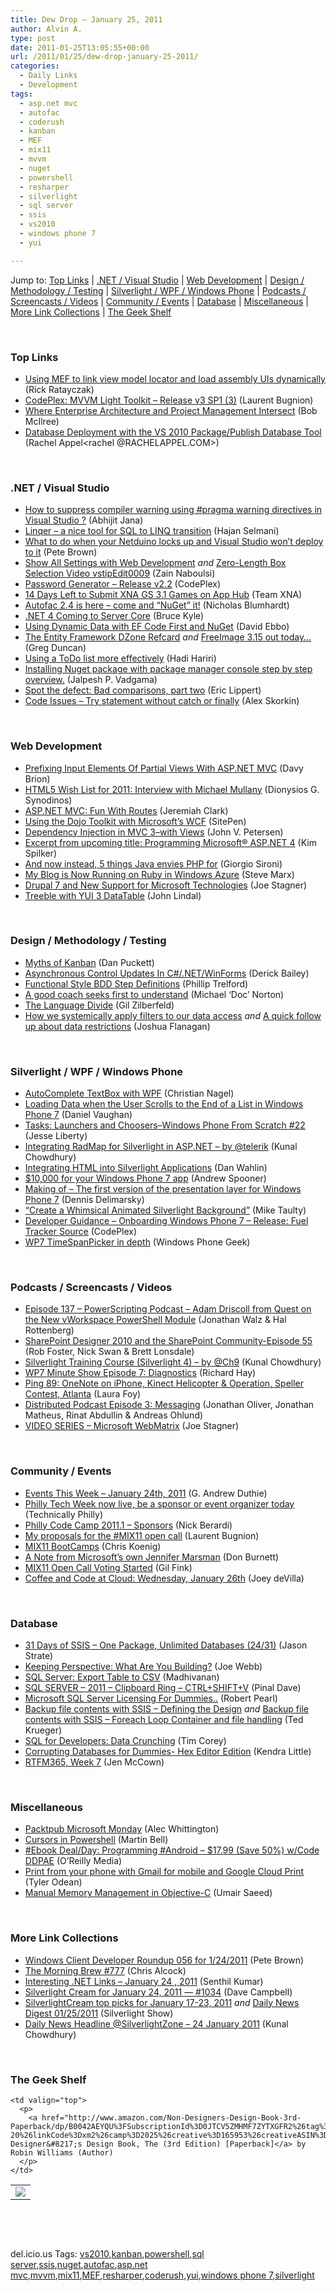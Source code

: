 ```yaml
---
title: Dew Drop – January 25, 2011
author: Alvin A.
type: post
date: 2011-01-25T13:05:55+00:00
url: /2011/01/25/dew-drop-january-25-2011/
categories:
  - Daily Links
  - Development
tags:
  - asp.net mvc
  - autofac
  - coderush
  - kanban
  - MEF
  - mix11
  - mvvm
  - nuget
  - powershell
  - resharper
  - silverlight
  - sql server
  - ssis
  - vs2010
  - windows phone 7
  - yui

---
```

Jump to: [Top Links][1] | [.NET / Visual Studio][2] | [Web Development][3] | [Design / Methodology / Testing][4] | [Silverlight / WPF / Windows Phone][5] | [Podcasts / Screencasts / Videos][6] | [Community / Events][7] | [Database][8] | [Miscellaneous][9] | [More Link Collections][10] | [The Geek Shelf][11] 

&#160;

### <a name="top"></a>Top Links

  * <a href="http://rickrat.wordpress.com/2011/01/24/using-mef-to-link-view-model-locator-and-load-assembly-uis-dynamically/" target="_blank">Using MEF to link view model locator and load assembly UIs dynamically</a> (Rick Ratayczak) 
  * <a href="http://mvvmlight.codeplex.com/releases/view/59651" target="_blank">CodePlex: MVVM Light Toolkit &#8211; Release v3 SP1 (3)</a> (Laurent Bugnion) 
  * [Where Enterprise Architecture and Project Management Intersect][12] (Bob McIlree) 
  * [Database Deployment with the VS 2010 Package/Publish Database Tool][13] (Rachel Appel<rachel @RACHELAPPEL.COM>) 

&#160;

### <a name="dotnet"></a>.NET / Visual Studio

  * [How to suppress compiler warning using #pragma warning directives in Visual Studio ?][14] (Abhijit Jana) 
  * [Linqer – a nice tool for SQL to LINQ transition][15] (Hajan Selmani) 
  * [What to do when your Netduino locks up and Visual Studio won’t deploy to it][16] (Pete Brown) 
  * [Show All Settings with Web Development][17] _and_ [Zero-Length Box Selection Video vstipEdit0009][18] (Zain Naboulsi) 
  * <a href="http://passwordgenerator.codeplex.com/releases/view/59710" target="_blank">Password Generator &#8211; Release v2.2</a> (CodePlex) 
  * [14 Days Left to Submit XNA GS 3.1 Games on App Hub][19] (Team XNA) 
  * [Autofac 2.4 is here – come and “NuGet” it!][20] (Nicholas Blumhardt) 
  * [.NET 4 Coming to Server Core][21] (Bruce Kyle) 
  * [Using Dynamic Data with EF Code First and NuGet][22] (David Ebbo) 
  * [The Entity Framework DZone Refcard][23] _and_ [FreeImage 3.15 out today…][24] (Greg Duncan) 
  * [Using a ToDo list more effectively][25] (Hadi Hariri) 
  * [Installing Nuget package with package manager console step by step overview.][26] (Jalpesh P. Vadgama) 
  * [Spot the defect: Bad comparisons, part two][27] (Eric Lippert) 
  * [Code Issues – Try statement without catch or finally][28] (Alex Skorkin) 

&#160;

### <a name="web"></a>Web Development

  * [Prefixing Input Elements Of Partial Views With ASP.NET MVC][29] (Davy Brion) 
  * [HTML5 Wish List for 2011: Interview with Michael Mullany][30] (Dionysios G. Synodinos) 
  * [ASP.NET MVC: Fun With Routes][31] (Jeremiah Clark) 
  * [Using the Dojo Toolkit with Microsoft’s WCF][32] (SitePen) 
  * [Dependency Injection in MVC 3–with Views][33] (John V. Petersen) 
  * [Excerpt from upcoming title: Programming Microsoft® ASP.NET 4][34] (Kim Spilker) 
  * [And now instead, 5 things Java envies PHP for][35] (Giorgio Sironi) 
  * [My Blog is Now Running on Ruby in Windows Azure][36] (Steve Marx) 
  * [Drupal 7 and New Support for Microsoft Technologies][37] (Joe Stagner) 
  * [Treeble with YUI 3 DataTable][38] (John Lindal) 

&#160;

### <a name="design"></a>Design / Methodology / Testing

  * [Myths of Kanban][39] (Dan Puckett) 
  * [Asynchronous Control Updates In C#/.NET/WinForms][40] (Derick Bailey) 
  * [Functional Style BDD Step Definitions][41] (Phillip Trelford) 
  * [A good coach seeks first to understand][42] (Michael &#8216;Doc&#8217; Norton) 
  * [The Language Divide][43] (Gil Zilberfeld) 
  * [How we systemically apply filters to our data access][44] _and_ [A quick follow up about data restrictions][45] (Joshua Flanagan) 

&#160;

### <a name="silverlight"></a>Silverlight / WPF / Windows Phone

  * [AutoComplete TextBox with WPF][46] (Christian Nagel) 
  * [Loading Data when the User Scrolls to the End of a List in Windows Phone 7][47] (Daniel Vaughan) 
  * [Tasks: Launchers and Choosers–Windows Phone From Scratch #22][48] (Jesse Liberty) 
  * [Integrating RadMap for Silverlight in ASP.NET &#8211; by @telerik][49] (Kunal Chowdhury) 
  * [Integrating HTML into Silverlight Applications][50] (Dan Wahlin) 
  * [$10,000 for your Windows Phone 7 app][51] (Andrew Spooner) 
  * [Making of &#8211; The first version of the presentation layer for Windows Phone 7][52] (Dennis Delimarsky) 
  * [“Create a Whimsical Animated Silverlight Background”][53] (Mike Taulty) 
  * <a href="http://dgwp7.codeplex.com/releases/view/59711" target="_blank">Developer Guidance &#8211; Onboarding Windows Phone 7 &#8211; Release: Fuel Tracker Source</a> (CodePlex) 
  * [WP7 TimeSpanPicker in depth][54] (Windows Phone Geek) 

&#160;

### <a name="podcasts"></a>Podcasts / Screencasts / Videos

  * [Episode 137 &#8211; PowerScripting Podcast &#8211; Adam Driscoll from Quest on the New vWorkspace PowerShell Module][55] (Jonathan Walz & Hal Rottenberg) 
  * [SharePoint Designer 2010 and the SharePoint Community-Episode 55][56] (Rob Foster, Nick Swan & Brett Lonsdale) 
  * [Silverlight Training Course (Silverlight 4) &#8211; by @Ch9][57] (Kunal Chowdhury) 
  * [WP7 Minute Show Episode 7: Diagnostics][58] (Richard Hay) 
  * [Ping 89: OneNote on iPhone, Kinect Helicopter & Operation, Speller Contest, Atlanta][59] (Laura Foy) 
  * <a href="http://feedproxy.google.com/~r/DistributedPodcast/~3/gxxttzLGZpg/episode-3-messaging" target="_blank">Distributed Podcast Episode 3: Messaging</a> (Jonathan Oliver, Jonathan Matheus, Rinat Abdullin & Andreas Ohlund) 
  * [VIDEO SERIES – Microsoft WebMatrix][60] (Joe Stagner) 

&#160;

### <a name="events"></a>Community / Events

  * [Events This Week – January 24th, 2011][61] (G. Andrew Duthie) 
  * <a href="http://technicallyphilly.com/2011/01/24/philly-tech-week-now-live-be-a-sponsor-or-event-organizer-today" target="_blank">Philly Tech Week now live, be a sponsor or event organizer today</a> (Technically Philly) 
  * <a href="http://feedproxy.google.com/~r/coderjournal/~3/vERAReTJqDY/" target="_blank">Philly Code Camp 2011.1 – Sponsors</a> (Nick Berardi) 
  * [My proposals for the #MIX11 open call][62] (Laurent Bugnion) 
  * [MIX11 BootCamps][63] (Chris Koenig) 
  * [A Note from Microsoft’s own Jennifer Marsman][64] (Don Burnett) 
  * [MIX11 Open Call Voting Started][65] (Gil Fink) 
  * [Coffee and Code at Cloud: Wednesday, January 26th][66] (Joey deVilla) 

&#160;

### <a name="db"></a>Database

  * [31 Days of SSIS – One Package, Unlimited Databases (24/31)][67] (Jason Strate) 
  * [Keeping Perspective: What Are You Building?][68] (Joe Webb) 
  * [SQL Server: Export Table to CSV][69] (Madhivanan) 
  * [SQL SERVER – 2011 – Clipboard Ring – CTRL+SHIFT+V][70] (Pinal Dave) 
  * [Microsoft SQL Server Licensing For Dummies..][71] (Robert Pearl) 
  * [Backup file contents with SSIS – Defining the Design][72] _and_ [Backup file contents with SSIS – Foreach Loop Container and file handling][73] (Ted Krueger) 
  * [SQL for Developers: Data Crunching][74] (Tim Corey) 
  * [Corrupting Databases for Dummies- Hex Editor Edition][75] (Kendra Little) 
  * [RTFM365, Week 7][76] (Jen McCown) 

&#160;

### <a name="misc"></a>Miscellaneous

  * [Packtpub Microsoft Monday][77] (Alec Whittington) 
  * [Cursors in Powershell][78] (Martin Bell) 
  * [#Ebook Deal/Day: Programming #Android &#8211; $17.99 (Save 50%) w/Code DDPAE][79] (O&#8217;Reilly Media) 
  * [Print from your phone with Gmail for mobile and Google Cloud Print][80] (Tyler Odean) 
  * [Manual Memory Management in Objective-C][81] (Umair Saeed) 

&#160;

### <a name="links"></a>More Link Collections

  * [Windows Client Developer Roundup 056 for 1/24/2011][82] (Pete Brown) 
  * [The Morning Brew #777][83] (Chris Alcock) 
  * [Interesting .NET Links – January 24 , 2011][84] (Senthil Kumar) 
  * [Silverlight Cream for January 24, 2011 &#8212; #1034][85] (Dave Campbell) 
  * [SilverlightCream top picks for January 17-23, 2011][86] _and_ [Daily News Digest 01/25/2011][87] (Silverlight Show) 
  * [Daily News Headline @SilverlightZone &#8211; 24 January 2011][88] (Kunal Chowdhury) 

&#160;

### <a name="shelf"></a>The Geek Shelf

<table border="0" cellspacing="0" cellpadding="0">
  <tr>
    <td>
      <img data-recalc-dims="1" decoding="async" src="https://i0.wp.com/ecx.images-amazon.com/images/I/4167IxKcc9L._SL160_.jpg?w=660" />
    </td>
    
    <td valign="top">
      <p>
        <a href="http://www.amazon.com/Non-Designers-Design-Book-3rd-Paperback/dp/B0042AEYQU%3FSubscriptionId%3D0JTCV5ZMHMF7ZYTXGFR2%26tag%3Dbrdicr-20%26linkCode%3Dxm2%26camp%3D2025%26creative%3D165953%26creativeASIN%3DB0042AEYQU">Non-Designer&#8217;s Design Book, The (3rd Edition) [Paperback]</a> by Robin Williams (Author)
      </p>
    </td>
  </tr>
</table>

&#160;

<div style="padding-bottom: 0px; margin: 0px; padding-left: 0px; padding-right: 0px; display: inline; float: none; padding-top: 0px" id="scid:C16BAC14-9A3D-4c50-9394-FBFEF7A93539:b0d55e65-aa54-4cac-825e-16aa3ff32b21" class="wlWriterEditableSmartContent">
  <!--dotnetkickit-->
</div>

&#160;

<div style="padding-bottom: 0px; margin: 0px; padding-left: 0px; padding-right: 0px; display: inline; float: none; padding-top: 0px" id="scid:0767317B-992E-4b12-91E0-4F059A8CECA8:62b5ac32-96e1-4f38-a60a-77253a0eecea" class="wlWriterEditableSmartContent">
  del.icio.us Tags: <a href="http://del.icio.us/popular/vs2010" rel="tag">vs2010</a>,<a href="http://del.icio.us/popular/kanban" rel="tag">kanban</a>,<a href="http://del.icio.us/popular/powershell" rel="tag">powershell</a>,<a href="http://del.icio.us/popular/sql+server" rel="tag">sql server</a>,<a href="http://del.icio.us/popular/ssis" rel="tag">ssis</a>,<a href="http://del.icio.us/popular/nuget" rel="tag">nuget</a>,<a href="http://del.icio.us/popular/autofac" rel="tag">autofac</a>,<a href="http://del.icio.us/popular/asp.net+mvc" rel="tag">asp.net mvc</a>,<a href="http://del.icio.us/popular/mvvm" rel="tag">mvvm</a>,<a href="http://del.icio.us/popular/mix11" rel="tag">mix11</a>,<a href="http://del.icio.us/popular/MEF" rel="tag">MEF</a>,<a href="http://del.icio.us/popular/resharper" rel="tag">resharper</a>,<a href="http://del.icio.us/popular/coderush" rel="tag">coderush</a>,<a href="http://del.icio.us/popular/yui" rel="tag">yui</a>,<a href="http://del.icio.us/popular/windows+phone+7" rel="tag">windows phone 7</a>,<a href="http://del.icio.us/popular/silverlight" rel="tag">silverlight</a>
</div>

 [1]: https://morningdew-bpc6g3a0fgaxdxcu.eastus2-01.azurewebsites.net/#top
 [2]: https://morningdew-bpc6g3a0fgaxdxcu.eastus2-01.azurewebsites.net/#dotnet
 [3]: https://morningdew-bpc6g3a0fgaxdxcu.eastus2-01.azurewebsites.net/#web
 [4]: https://morningdew-bpc6g3a0fgaxdxcu.eastus2-01.azurewebsites.net/#design
 [5]: https://morningdew-bpc6g3a0fgaxdxcu.eastus2-01.azurewebsites.net/#silverlight
 [6]: https://morningdew-bpc6g3a0fgaxdxcu.eastus2-01.azurewebsites.net/#podcasts
 [7]: https://morningdew-bpc6g3a0fgaxdxcu.eastus2-01.azurewebsites.net/#events
 [8]: https://morningdew-bpc6g3a0fgaxdxcu.eastus2-01.azurewebsites.net/#db
 [9]: https://morningdew-bpc6g3a0fgaxdxcu.eastus2-01.azurewebsites.net/#misc
 [10]: https://morningdew-bpc6g3a0fgaxdxcu.eastus2-01.azurewebsites.net/#links
 [11]: https://morningdew-bpc6g3a0fgaxdxcu.eastus2-01.azurewebsites.net/#shelf
 [12]: http://enterprisearchitect.typepad.com/ea/2011/01/where-enterprise-architecture-and-project-management-intersect.html
 [13]: http://feedproxy.google.com/~r/RachelAppel/~3/jLccXa1BND0/
 [14]: http://dailydotnettips.com/2011/01/24/how-to-suppress-compiler-warning-using-pragma-warning-directives-in-visual-studio/
 [15]: http://feeds.dzone.com/~r/zones/agile/~3/MQm_jzNs8kw/linqer-%E2%80%93-nice-tool-sql-linq
 [16]: http://feedproxy.google.com/~r/PeteBrown/~3/3CSPA5tJONw/what-to-do-when-your-netduino-locks-up-and-visual-studio-wont-deploy-to-it
 [17]: http://feedproxy.google.com/~r/zainnab/~3/pDEqBTrUg6E/show-all-settings-with-web-development.aspx
 [18]: http://feedproxy.google.com/~r/zainnab/~3/6c38oo2etjI/zero-length-box-selection-video-vstipedit0009.aspx
 [19]: http://blogs.msdn.com/b/xna/archive/2011/01/24/14-days-left-to-submit-xna-gs-3-1-games-on-app-hub.aspx
 [20]: http://nblumhardt.com/2011/01/autofac-2-4-is-here-%E2%80%93-come-and-%E2%80%9Cnuget%E2%80%9D-it/
 [21]: http://blogs.msdn.com/b/usisvde/archive/2011/01/25/net-4-coming-to-server-core.aspx
 [22]: http://feedproxy.google.com/~r/DavidEbbo/~3/qcYvhWacBSo/using-dynamic-data-with-ef-code-first.html
 [23]: http://coolthingoftheday.blogspot.com/2011/01/entity-framework-dzone-refcard.html
 [24]: http://coolthingoftheday.blogspot.com/2011/01/freeimage-315-out-today.html
 [25]: http://blogs.jetbrains.com/dotnet/2011/01/using-a-todo-list-more-effectively/
 [26]: http://feedproxy.google.com/~r/blogspot/DotNetJalps/~3/9F8Ax7w7tRg/installing-nuget-package-with-package.html
 [27]: http://blogs.msdn.com/b/ericlippert/archive/2011/01/24/spot-the-defect-bad-comparisons-part-two.aspx
 [28]: http://www.skorkin.com/2011/01/code-issues-try-statement-without-catch-or-finally/
 [29]: http://feedproxy.google.com/~r/davybrion/~3/cEWfzUyB1IA/
 [30]: http://www.infoq.com/news/2011/01/html5-wish-list-for-2011
 [31]: http://feedproxy.google.com/~r/JeremiahClarksBlog/~3/3PrusMAd_RE/asp-net-mvc-fun-with-routes.aspx
 [32]: http://services.social.microsoft.com/feeds/FeedItem?feedId=36e7d554-fe7f-4770-acb3-ff91a721be92&itemId=1628d915-40cd-4323-84b6-2d818b3f35ea&title=Using+the+Dojo+Toolkit+with+Microsoft%e2%80%99s+WCF&uri=http%3a%2f%2fmsdn.microsoft.com%2fscriptjunkie%2fgg585144.aspx&k=GhbbovQOz2HeD2%2b6rjxXIz5YIz2KHPtySCaOIp7O2uQ%3d
 [33]: http://feedproxy.google.com/~r/LosTechies/~3/2-C3ZyGuEY0/dependency-injection-in-mvc-3-with-views.aspx
 [34]: http://blogs.msdn.com/b/microsoft_press/archive/2011/01/24/excerpt-from-upcoming-title-programming-microsoft-174-asp-net-4.aspx
 [35]: http://feeds.dzone.com/~r/zones/agile/~3/6LwoAYs_lSs/and-now-instead-5-things-java
 [36]: http://blog.smarx.com/posts/my-blog-is-now-running-on-ruby-in-windows-azure
 [37]: http://feedproxy.google.com/~r/MSJoe/~3/uzDln5Wph0s/
 [38]: http://feeds.yuiblog.com/~r/YahooUserInterfaceBlog/~3/w3U7i5J3dRE/
 [39]: http://www.infoq.com/news/2011/01/myths-of-kanban
 [40]: http://feedproxy.google.com/~r/LosTechies/~3/zGpZlaYj0HY/asynchronous-control-updates-in-c-net-winforms.aspx
 [41]: http://www.trelford.com/blog/post/FunkyBDD.aspx
 [42]: http://www.docondev.com/2011/01/good-coach-seeks-first-to-understand.html
 [43]: http://feedproxy.google.com/~r/gilzilberfeld/~3/3hzz5SV4F7M/language-divide.html
 [44]: http://feedproxy.google.com/~r/JoshuaFlanagan/~3/neDbWoZxcV8/how-we-systemically-apply-filters-to-our-data-access.aspx
 [45]: http://feedproxy.google.com/~r/JoshuaFlanagan/~3/NHbFyMcfwus/a-quick-follow-up-about-data-restrictions.aspx
 [46]: http://weblogs.thinktecture.com/cnagel/2011/01/autocomplete-textbox-with-wpf.html
 [47]: http://danielvaughan.orpius.com/post.aspx?id=68eb7f45-4d9c-4bbb-8e2b-8c6fd56d5afc
 [48]: http://feedproxy.google.com/~r/JesseLiberty-SilverlightGeek/~3/VddDtxrXWUQ/
 [49]: http://www.silverlight-zone.com/2011/01/integrating-radmap-for-silverlight-in.html
 [50]: http://team.silverlight.net/guest-posts/integrating-html-into-silverlight-applications/
 [51]: http://feedproxy.google.com/~r/ubelly/~3/kesAfXwqhaA/
 [52]: http://feeds.dzone.com/~r/zones/agile/~3/iwjZwz2E1uQ/making-first-version
 [53]: http://feedproxy.google.com/~r/mtaulty/~3/MfCOt63CHWM/create-a-whimsical-animated-silverlight-background.aspx
 [54]: http://www.windowsphonegeek.com/articles/WP7-TimeSpanPicker-in-depth
 [55]: http://feedproxy.google.com/~r/Powerscripting/~3/eOq0CVFichM/episode-137-power-scripting-podcast-adam-driscoll-from-quest-on-the-new-v-workspace-power-shell-module
 [56]: http://www.sharepointpodshow.com/archive/2011/01/24/sharepoint-designer-2010-and-the-sharepoint-community-episode-55.aspx
 [57]: http://www.silverlight-zone.com/2011/01/silverlight-training-course-silverlight.html
 [58]: http://www.windowsobserver.com/2011/01/24/wp7-minute-show-episode-7-diagnostics/
 [59]: http://channel9.msdn.com/Shows/PingShow/Ping-89-OneNote-on-iPhone-Kinect-Helicopter--Operation-Speller-Contest-Atlanta
 [60]: http://feedproxy.google.com/~r/MSJoe/~3/d93HwdzgukY/
 [61]: http://blogs.msdn.com/b/gduthie/archive/2011/01/24/events-this-week-january-24th-2011.aspx
 [62]: http://feedproxy.google.com/~r/galasoft/~3/kUCfziHKcZw/my-proposals-for-the-mix11-open-call.aspx
 [63]: http://feedproxy.google.com/~r/ChrisKoenig/~3/czKQ03KBbLY/
 [64]: http://feedproxy.google.com/~r/d4dotnet/~3/IT98ULfiT8c/post.aspx
 [65]: http://feedproxy.google.com/~r/GilFinkBlog/~3/4Y-JAfjJjNI/mix11-open-call-voting-started.aspx
 [66]: http://www.globalnerdy.com/2011/01/24/coffee-and-code-at-cloud-wednesday-january-26th/
 [67]: http://www.sqlservercentral.com/blogs/stratesql/archive/2011/01/25/31-days-of-ssis-_1320_-one-package_2C00_-unlimited-databases-_2800_24_2F00_31_2900_.aspx
 [68]: http://webbtechsolutions.com/2011/01/24/keeping-perspective-what-are-you-building/
 [69]: http://feedproxy.google.com/~r/sqlservercurry/blog/~3/P4vZGfMvDRE/sql-server-export-table-to-csv.html
 [70]: http://blog.sqlauthority.com/2011/01/25/sql-server-2011-clipboard-ring-ctrlshiftv/
 [71]: http://www.sqlservercentral.com/blogs/pearlknows/archive/2011/01/24/microsoft-sql-server-licensing-for-dummies.aspx
 [72]: http://blogs.lessthandot.com/index.php/DataMgmt/ssis-1/ssis-defining-the-design-1
 [73]: http://blogs.lessthandot.com/index.php/DataMgmt/ssis-1/foreach-loop-container-and-file-handling
 [74]: http://www.codeproject.com/KB/database/DataCrunching.aspx
 [75]: http://feedproxy.google.com/~r/sqlserverpedia/~3/Gcz-8CyWkH0/
 [76]: http://feedproxy.google.com/~r/sqlserverpedia/~3/PPO8vlXuOXs/
 [77]: http://feedproxy.google.com/~r/AlecWhittington/~3/-n_Tkvljcv8/packtpub-microsoft-monday.aspx
 [78]: http://sqlblogcasts.com/blogs/martinbell/archive/2011/01/24/Cursors-in-Powershell.aspx
 [79]: http://feeds.oreilly.com/~r/oreilly/news/~3/z28FxyOsGRA/
 [80]: http://feedproxy.google.com/~r/OfficialGmailBlog/~3/soTGYG52luE/print-from-your-phone-with-gmail-for.html
 [81]: http://umairsaeed.com/2011/01/24/manual-memory-management-in-objective-c/
 [82]: http://feedproxy.google.com/~r/PeteBrown/~3/yAnit7Ay8Jk/windows-client-developer-roundup-056-for-1-24-2011
 [83]: http://feedproxy.google.com/~r/ReflectivePerspective/~3/dUbRE40IH9c/
 [84]: http://techblog.ginktage.com/2011/01/interesting-net-links-january-24-2011/
 [85]: http://geekswithblogs.net/WynApseTechnicalMusings/archive/2011/01/24/143611.aspx
 [86]: http://feedproxy.google.com/~r/silverlightshow/~3/KqAUyxv2PK4/SilverlightCream-top-picks-for-January-17-23-2011.aspx
 [87]: http://feedproxy.google.com/~r/silverlightshow/~3/0Mw6zdpmM8M/Daily-News-Digest-01-25-2011.aspx
 [88]: http://feedproxy.google.com/~r/kunal2383/~3/aLIE-YD8lfY/daily-news-headline-silverlightzone-24.html
